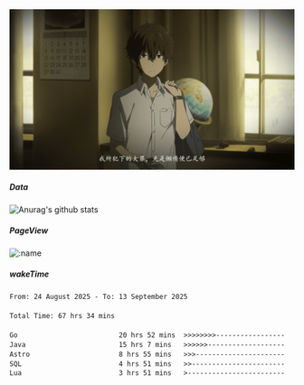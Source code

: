 
<img src="./static/index.jpg" alt="index">

##### Data

![Anurag's github stats](https://github-readme-stats.vercel.app/api?username=whyneh&show_icons=true&hide_border=ture&theme=tokyonight)

##### PageView
![:name](https://count.getloli.com/get/@:whyneh?theme=gelbooru)

##### wakeTime

<!--START_SECTION:waka-->

```txt
From: 24 August 2025 - To: 13 September 2025

Total Time: 67 hrs 34 mins

Go                         20 hrs 52 mins  >>>>>>>>-----------------   30.89 %
Java                       15 hrs 7 mins   >>>>>>-------------------   22.38 %
Astro                      8 hrs 55 mins   >>>----------------------   13.21 %
SQL                        4 hrs 51 mins   >>-----------------------   07.18 %
Lua                        3 hrs 51 mins   >------------------------   05.71 %
```

<!--END_SECTION:waka-->

